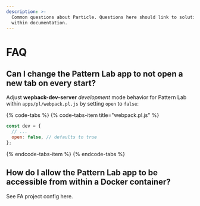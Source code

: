 ```yaml
---
description: >-
  Common questions about Particle. Questions here should link to solutions
  within documentation.
---
```


# FAQ

## Can I change the Pattern Lab app to not open a new tab on every start?

Adjust **wepback-dev-server** _development_ mode behavior for Pattern Lab within `apps/pl/webpack.pl.js` by setting `open` to `false`:

{% code-tabs %}
{% code-tabs-item title="webpack.pl.js" %}
```javascript
const dev = {
  // ...
  open: false, // defaults to true
};
```
{% endcode-tabs-item %}
{% endcode-tabs %}

## How do I allow the Pattern Lab app to be accessible from within a Docker container?

See FA project config here.



